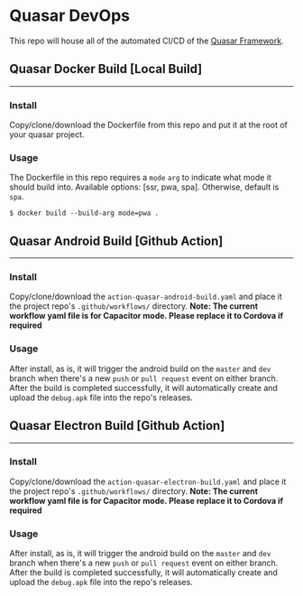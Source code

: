 # Quasar DevOps

This repo will house all of the automated CI/CD of the [Quasar Framework](https://quasar.dev). 

## Quasar Docker Build [Local Build]
---
### Install

Copy/clone/download the Dockerfile from this repo and put it at the root of your quasar project.

### Usage

The Dockerfile in this repo requires a `mode` `arg` to indicate what mode it should build into. Available options: [ssr, pwa, spa]. Otherwise, default is `spa`.

`$ docker build --build-arg mode=pwa .`

## Quasar Android Build [Github Action]
---
### Install

Copy/clone/download the `action-quasar-android-build.yaml` and place it the project repo's `.github/workflows/` directory. **Note: The current workflow yaml file is for Capacitor mode. Please replace it to Cordova if required**

### Usage

After install, as is, it will trigger the android build on the `master` and `dev` branch when there's a new `push` or `pull request` event on either branch. After the build is completed successfully, it will automatically create and upload the `debug.apk` file into the repo's releases.

## Quasar Electron Build [Github Action]
---
### Install

Copy/clone/download the `action-quasar-electron-build.yaml` and place it the project repo's `.github/workflows/` directory. **Note: The current workflow yaml file is for Capacitor mode. Please replace it to Cordova if required**

### Usage

After install, as is, it will trigger the android build on the `master` and `dev` branch when there's a new `push` or `pull request` event on either branch. After the build is completed successfully, it will automatically create and upload the `debug.apk` file into the repo's releases.

